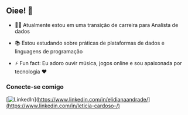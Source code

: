 ## Oiee! 👋

- 👩‍💻 Atualmente estou em uma transição de carreira para Analista de dados

- 📚 Estou estudando sobre práticas de plataformas de dados e linguagens de programação

- ⚡ Fun fact: Eu adoro ouvir música, jogos online e sou apaixonada por tecnologia ❤️



### Conecte-se comigo

[![LinkedIn](https://img.shields.io/badge/-LinkedIn-000?style=for-the-badge&logo=linkedin&logoColor=FF00F6&color:FFF)](https://www.linkedin.com/in/elidianaandrade/](https://www.linkedin.com/in/leticia-cardoso-/)


